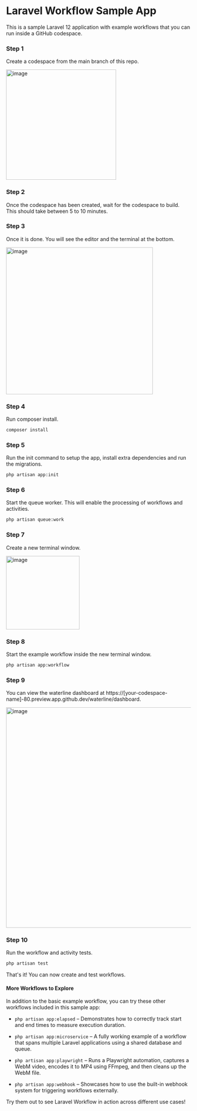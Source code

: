 # Laravel Workflow Sample App

This is a sample Laravel 12 application with example workflows that you can run inside a GitHub codespace.

### Step 1
Create a codespace from the main branch of this repo.

<img src="https://user-images.githubusercontent.com/1130888/233664377-f300ad50-5436-4bb8-b172-c52e12047264.png" alt="image" width="300">

### Step 2
Once the codespace has been created, wait for the codespace to build. This should take between 5 to 10 minutes.


### Step 3
Once it is done. You will see the editor and the terminal at the bottom.

<img src="https://user-images.githubusercontent.com/1130888/233665550-1a4f2098-2919-4108-ac9f-bef1a9f2f47c.png" alt="image" width="400">

### Step 4
Run composer install.

```bash
composer install
```

### Step 5
Run the init command to setup the app, install extra dependencies and run the migrations.

```bash
php artisan app:init
```

### Step 6
Start the queue worker. This will enable the processing of workflows and activities.

```bash
php artisan queue:work
```

### Step 7
Create a new terminal window.

<img src="https://user-images.githubusercontent.com/1130888/233666917-029247c7-9e6c-46de-b304-27473fd34517.png" alt="image" width="200">

### Step 8
Start the example workflow inside the new terminal window.

```bash
php artisan app:workflow
```

### Step 9
You can view the waterline dashboard at https://[your-codespace-name]-80.preview.app.github.dev/waterline/dashboard.

<img src="https://user-images.githubusercontent.com/1130888/233669600-3340ada6-5f73-4602-8d82-a81a9d43f883.png" alt="image" width="600">

### Step 10
Run the workflow and activity tests.

```bash
php artisan test
```

That's it! You can now create and test workflows.

#### More Workflows to Explore

In addition to the basic example workflow, you can try these other workflows included in this sample app:

* `php artisan app:elapsed` – Demonstrates how to correctly track start and end times to measure execution duration.

* `php artisan app:microservice` – A fully working example of a workflow that spans multiple Laravel applications using a shared database and queue.

* `php artisan app:playwright` – Runs a Playwright automation, captures a WebM video, encodes it to MP4 using FFmpeg, and then cleans up the WebM file.

* `php artisan app:webhook` – Showcases how to use the built-in webhook system for triggering workflows externally.

Try them out to see Laravel Workflow in action across different use cases!
